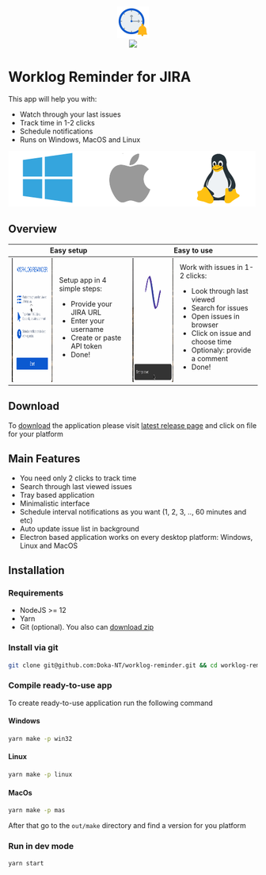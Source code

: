 <p align="center">
  <img src="./static/appIconColored.png" height="64"/><br/>
  <a href="https://circleci.com/gh/Doka-NT/worklog-reminder/tree/main"><img src="https://circleci.com/gh/Doka-NT/worklog-reminder/tree/main.svg?style=svg"/></a>
</p>

# Worklog Reminder for JIRA

This app will help you with:

- Watch through your last issues
- Track time in 1-2 clicks
- Schedule notifications
- Runs on Windows, MacOS and Linux

<a href="https://github.com/Doka-NT/worklog-reminder/releases/latest">
  <img src="./docs/images/platforms.png"/>  
</a>

## Overview
<table>
  <thead>
    <th colspan="2">Easy setup</th>
    <th colspan="2">Easy to use</th>
  </thead>  
  <tbody>
    <tr>
      <td><img src="./docs/images/welcome-screen.gif" height="250"/></td>
      <td>
        Setup app in 4 simple steps:
        <ul>
          <li>Provide your JIRA URL</li>
          <li>Enter your username</li>
          <li>Create or paste API token</li>
          <li>Done!</li>
        </ul>
      </td>
      <td><img src="./docs/images/issues-screen.gif" height="250"/></td>
      <td>
        Work with issues in 1-2 clicks:
        <ul>
          <li>Look through last viewed</li>
          <li>Search for issues</li>
          <li>Open issues in browser</li>
          <li>Click on issue and choose time</li>
          <li>Optionaly: provide a comment</li>
          <li>Done!</li>
        </ul>
      </td>
    </tr>
  </tbody>
</table>

## Download
To [download](https://github.com/Doka-NT/worklog-reminder/releases) the application please visit [latest release page](https://github.com/Doka-NT/worklog-reminder/releases) and click on file for your platform

## Main Features
- You need only 2 clicks to track time
- Search through last viewed issues
- Tray based application
- Minimalistic interface
- Schedule interval notifications as you want (1, 2, 3, .., 60 minutes and etc)
- Auto update issue list in background
- Electron based application works on every desktop platform: Windows, Linux and MacOS

## Installation

### Requirements
- NodeJS >= 12
- Yarn
- Git (optional). You also can [download zip](https://github.com/Doka-NT/worklog-reminder/archive/refs/heads/main.zip)

### Install via git
```bash
git clone git@github.com:Doka-NT/worklog-reminder.git && cd worklog-reminder && yarn
```

### Compile ready-to-use app
To create ready-to-use application run the following command

#### Windows
```bash
yarn make -p win32
```

#### Linux
```bash
yarn make -p linux
```

#### MacOs
```bash
yarn make -p mas
```

After that go to the `out/make` directory and find a version for you platform

### Run in dev mode

```bash
yarn start
```
